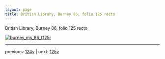 ```yaml
---
layout: page
title: British Library, Burney 86, folio 125 recto
---
```


British Library, Burney 86, folio 125 recto

[![burney_ms_86_f125r](http://www.homermultitext.org/iipsrv?IIIF=/project/homer/pyramidal/deepzoom/bl/burney86imgs/v1/burney_ms_86_f125r.tif/full/800,/0/default.jpg)](http://www.homermultitext.org/ict2/?urn=urn:cite2:bl:burney86imgs.v1:burney_ms_86_f125r) 

---

previous:  [124v](../124v/) | next: [125v](../125v/)